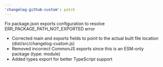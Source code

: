 ```yaml
---
'changelog-github-custom': patch
---
```


Fix package.json exports configuration to resolve ERR_PACKAGE_PATH_NOT_EXPORTED error

- Corrected main and exports fields to point to the actual built file location (dist/src/changelog-custom.js)
- Removed incorrect CommonJS exports since this is an ESM-only package (type: module)
- Added types export for better TypeScript support
